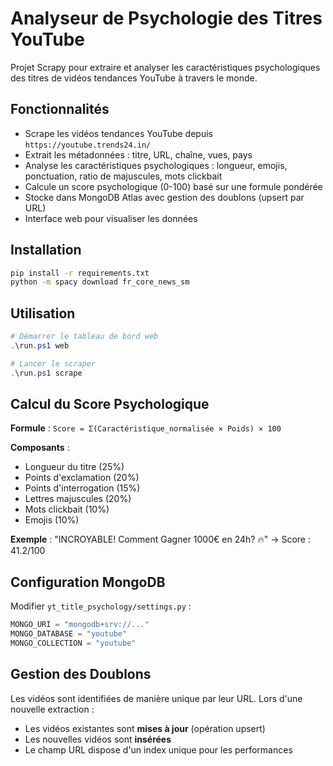 # Analyseur de Psychologie des Titres YouTube

Projet Scrapy pour extraire et analyser les caractéristiques psychologiques des titres de vidéos tendances YouTube à travers le monde.

## Fonctionnalités

- Scrape les vidéos tendances YouTube depuis `https://youtube.trends24.in/`
- Extrait les métadonnées : titre, URL, chaîne, vues, pays
- Analyse les caractéristiques psychologiques : longueur, emojis, ponctuation, ratio de majuscules, mots clickbait
- Calcule un score psychologique (0-100) basé sur une formule pondérée
- Stocke dans MongoDB Atlas avec gestion des doublons (upsert par URL)
- Interface web pour visualiser les données

## Installation

```bash
pip install -r requirements.txt
python -m spacy download fr_core_news_sm
```

## Utilisation

```powershell
# Démarrer le tableau de bord web
.\run.ps1 web

# Lancer le scraper
.\run.ps1 scrape
```

## Calcul du Score Psychologique

**Formule** : `Score = Σ(Caractéristique_normalisée × Poids) × 100`

**Composants** :
- Longueur du titre (25%)
- Points d'exclamation (20%)
- Points d'interrogation (15%)
- Lettres majuscules (20%)
- Mots clickbait (10%)
- Emojis (10%)

**Exemple** : "INCROYABLE! Comment Gagner 1000€ en 24h? 🔥" → Score : 41.2/100

## Configuration MongoDB

Modifier `yt_title_psychology/settings.py` :

```python
MONGO_URI = "mongodb+srv://..."
MONGO_DATABASE = "youtube"
MONGO_COLLECTION = "youtube"
```

## Gestion des Doublons

Les vidéos sont identifiées de manière unique par leur URL. Lors d'une nouvelle extraction :
- Les vidéos existantes sont **mises à jour** (opération upsert)
- Les nouvelles vidéos sont **insérées**
- Le champ URL dispose d'un index unique pour les performances
